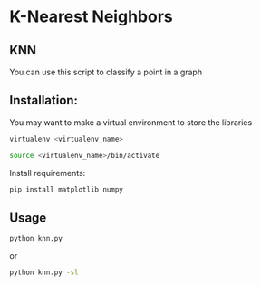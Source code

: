 # K-Nearest Neighbors

## KNN
You can use this script to classify a point in a graph

## Installation:
You may want to make a virtual environment to store the libraries

```bash
virtualenv <virtualenv_name>
```

```bash
source <virtualenv_name>/bin/activate
```

Install requirements:
```bash
pip install matplotlib numpy
```

## Usage
```bash
python knn.py
```
or
```bash
python knn.py -sl
```
